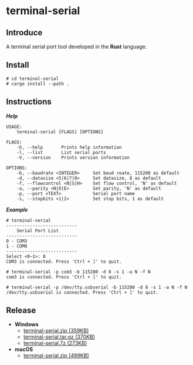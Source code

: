 # terminal-serial

## Introduce
A terminal serial port tool developed in the **Rust** language.

## Install

```shell
# cd terminal-serial
# cargo install --path .
```

## Instructions
***Help***
```shell
USAGE:
    terminal-serial [FLAGS] [OPTIONS]

FLAGS:
    -h, --help       Prints help information
    -l, --list       List serial ports
    -V, --version    Prints version information

OPTIONS:
    -b, --baudrate <INTEGER>     Set baud reate, 115200 as default
    -d, --datasize <5|6|7|8>     Set datasize, 8 as default
    -f, --flowcontrol <N|S|H>    Set flow control, 'N' as default
    -a, --parity <N|O|E>         Set parity, 'N' as default
    -p, --port <TEXT>            Serial port name
    -s, --stopbits <1|2>         Set stop bits, 1 as default
```
***Example***
```shell
# terminal-serial
---------------------------
    Serial Port List
---------------------------
0 - COM3
1 - COM8
---------------------------
Select <0~1>: 0
COM3 is connected. Press 'Ctrl + ]' to quit.

# terminal-serial -p com3 -b 115200 -d 8 -s 1 -a N -f N
com3 is connected. Press 'Ctrl + ]' to quit.

# terminal-serial -p /dev/tty.usbserial -b 115200 -d 8 -s 1 -a N -f N
/dev/tty.usbserial is connected. Press 'Ctrl + ]' to quit.
```

## Release
- **Windows**
    - [terminal-serial.zip (359KB)](https://gitee.com/wuyan19/application/blob/master/terminal-serial/windows/terminal-serial.zip)
    - [terminal-serial.tar.gz (370KB)](https://gitee.com/wuyan19/application/blob/master/terminal-serial/windows/terminal-serial.tar.gz)
    - [terminal-serial.7z (273KB)](https://gitee.com/wuyan19/application/blob/master/terminal-serial/windows/terminal-serial.7z)
- **macOS**
    - [terminal-serial.zip (499KB)](https://gitee.com/wuyan19/application/blob/master/terminal-serial/macos/terminal-serial.zip)